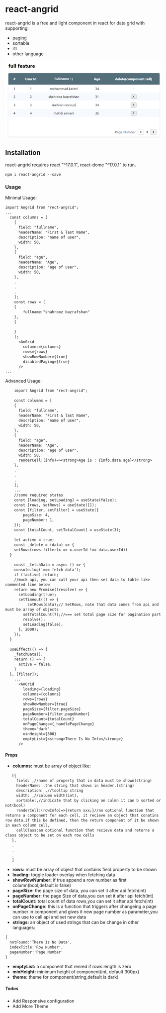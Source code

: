 # react-angrid


react-angrid is a free and light component in react for data grid with supporting:

  - paging 
  - sortable
  - rtl
  - other language

![sample](src/assets/sample.png)

## Installation

react-angrid requires react "^17.0.1", react-dome "^17.0.1" to run.
```
npm i react-angrid --save
```
### Usage
Minimal Usage:

```
import Angrid from "rect-angrid";
...
  const columns = [
    {
      field: "fullname",
      headerName: "First & last Name",
      description: "name of user",
      width: 50,
    },
    {
      field: "age",
      headerName: "Age",
      description: "age of user",
      width: 50,
    },
    .
    .
    .
    ];
    const rows = [
    {
        fullname:"shahrooz bazrafshan"
    },
    {
        
    }
    ];
      <AnGrid
        columns={columns}
        rows={rows}
        showRowNumber={true}
        disabledPaging={true}
      />
...
```
Advanced Usage:
```
    import Angrid from "rect-angrid";

    const columns = [
    {
      field: "fullname",
      headerName: "First & last Name",
      description: "name of user",
      width: 50,
    },
    {
      field: "age",
      headerName: "Age",
      description: "age of user",
      width: 50,
      renderCell:(info)=><strong>Age is : {info.data.age}</strong>
    },
    .
    .
    .
    ];
    ...
    //some required states
    const [loading, setLoading] = useState(false);
    const [rows, setRows] = useState([]);
    const [filter, setFilter] = useState({
        pageSize: 4,
        pageNumber: 1,
    });
    const [totalCount, setTotalCount] = useState(3);
  
    let active = true;
    const _delete = (data) => {
    setRows(rows.filter(x => x.userId !== data.userId))
  }
  
    const _fetchData = async () => {
    console.log('=== fetch data');
    if (!active) return;
    //mock api, you can call your api then set data to table like commented line below
    return new Promise((resolve) => {
      setLoading(true);
      setTimeout(() => {
          setRows(data);// SetRows, note that data comes from api and must be array of objects
        setTotalCount(7);//=== set total page size for pagination part
        resolve();
        setLoading(false);
      }, 2000);
    });
  }

  useEffect(() => {
    _fetchData();
    return () => {
      active = false;
    }
  }, [filter]);
    ...
      <AnGrid
        loading={loading}
        columns={columns}
        rows={rows}
        showRowNumber={true}
        pageSize={filter.pageSize}
        pageNumber={filter.pageNumber}
        totalCount={totalCount}
        onPageChange={_handlePageChange}
        theme="dark"
        minHeight={300}
        emptyList={<strong>There Is No Info</strong>}
      />

```
#### Props
- **columns:** must be array of object like:
 ```
    [{
      field: ,//name of property that in data must be shown(string)
      headerName: ,the string that shows in header.(string)
      description: ,//tooltip string
      width: ,//column width(int),
      sortable:,//indicate that by clicking on culmn it can b sorted or not(bool)
      renderCell:(rowInfo)=>{return xxx;}//an optional function that returns a component for each cell, it recieve an object that conatins row data,if this be defined, then the return component of it be shown in each column cell,
      cellClass:an optional function that recieve data and returns a class object to be set on each row cells
    },
    .
    .
    .
    ]
```
- **rows:** must be array of object that contains field property to be shown
- **loading:** toggle loader overlay when fetching data
- **showRowNumber:** if true append a row number as first column(bool,default is false)
- **pageSize:** the page size of data, you can set it after api fetch(int)
- **pageNumber:** the page Size of data,you can set it after api fetch(int)
- **totalCount:** total count of data rows,you can set it after api fetch(int)
- **onPageChange:** this is a function that triggers after changeing a page number in component and gives it new page number as parameter,you can use to call api and set new data
- **strings:** an object of used strings that can be change in other languages:
```
{
  notFound:'There Is No Data',
  indexTitle:'Row Number',
  pageNumber:'Page Number'
}
```
- **emptyList:** a component that renred if rows length is zero
- **minHeight:** minimum height of component(int, default 300px)
- **theme:** theme for component(string,default is dark)
 
##### Todos

 - Add Responsive configuration
 - Add More Theme


